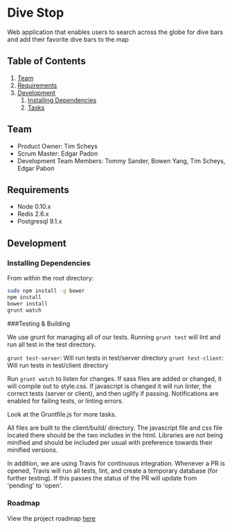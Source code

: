 # Dive Stop

Web application that enables users to search across the globe for dive bars and add their favorite dive bars to the map

## Table of Contents

1. [Team](#team)
1. [Requirements](#requirements)
1. [Development](#development)
    1. [Installing Dependencies](#installing-dependencies)
    1. [Tasks](#tasks)

## Team

  - Product Owner: Tim Scheys
  - Scrum Master: Edgar Padon
  - Development Team Members: Tommy Sander, Bowen Yang, Tim Scheys, Edgar Pabon


## Requirements

- Node 0.10.x
- Redis 2.6.x
- Postgresql 9.1.x

## Development

### Installing Dependencies

From within the root directory:

```sh
sudo npm install -g bower
npm install
bower install
grunt watch
```

###Testing & Building

We use grunt for managing all of our tests. Running `grunt test` will lint and run all test in the test directory.

`grunt test-server`: Will run tests in test/server directory
`grunt test-client`: Will run tests in test/client directory

Run `grunt watch` to listen for changes. If sass files are added or changed, it will compile out to style.css. If javascript is changed it will run linter, the correct tests (server or client), and then uglify if passing. Notifications are enabled for failing tests, or linting errors.

Look at the Gruntfile.js for more tasks.

All files are built to the client/build/ directory. The javascript file and css file located there should be the two includes in the html. Libraries are not being minified and should be included per usual with preference towards their minified versions. 

In addition, we are using Travis for continuous integration. Whenever a PR is opened, Travis will run all tests, lint, and create a temporary database (for further testing). If this passes the status of the PR will update from 'pending' to 'open'.


### Roadmap

View the project roadmap [here](https://github.com/CrimeVisualizer/DiveStop/issues)



